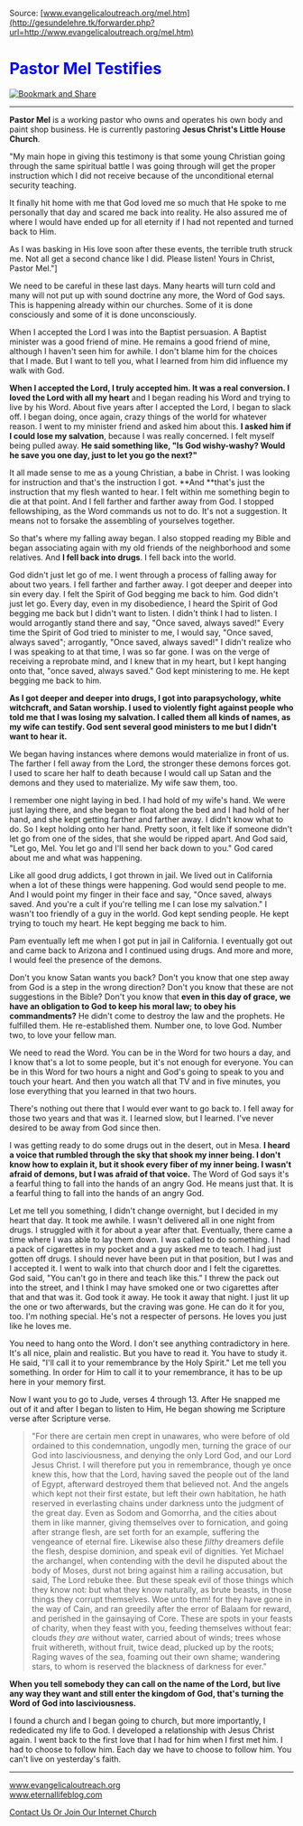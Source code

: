 <!--t Pastor Mel Testifies t-->
<!--d  d-->

Source: [www.evangelicaloutreach.org/mel.htm](http://gesundelehre.tk/forwarder.php?url=http://www.evangelicaloutreach.org/mel.htm)

<font color="blue">

# Pastor Mel Testifies

</font>

[![Bookmark and Share](../s7.addthis.com/static/btn/v2/lg-share-en.gif)](http://www.addthis.com/bookmark.php?v=250&username=xa-4ce723c86d857fe0)

* * *

**Pastor Mel** is a working pastor who owns and operates his own body and paint shop business. He is currently pastoring **Jesus Christ's Little House Church**.

"My main hope in giving this testimony is that some young Christian going through the same spiritual battle I was going through will get the proper instruction which I did not receive because of the unconditional eternal security teaching.

It finally hit home with me that God loved me so much that He spoke to me personally that day and scared me back into reality. He also assured me of where I would have ended up for all eternity if I had not repented and turned back to Him.

As I was basking in His love soon after these events, the terrible truth struck me. Not all get a second chance like I did. Please listen! Yours in Christ, Pastor Mel."]

We need to be careful in these last days. Many hearts will turn cold and many will not put up with sound doctrine any more, the Word of God says. This is happening already within our churches. Some of it is done consciously and some of it is done unconsciously.

When I accepted the Lord I was into the Baptist persuasion. A Baptist minister was a good friend of mine. He remains a good friend of mine, although I haven't seen him for awhile. I don't blame him for the choices that I made. But I want to tell you, what I learned from him did influence my walk with God.

**When I accepted the Lord, I truly accepted him. It was a real conversion. I loved the Lord with all my heart** and I began reading his Word and trying to live by his Word. About five years after I accepted the Lord, I began to slack off. I began doing, once again, crazy things of the world for whatever reason. I went to my minister friend and asked him about this. **I asked him if I could lose my salvation**, because I was really concerned. I felt myself being pulled away. **He said something like, "Is God wishy-washy? Would he save you one day, just to let you go the next?"**

It all made sense to me as a young Christian, a babe in Christ. I was looking for instruction and that's the instruction I got. **And **that's just the instruction that my flesh wanted to hear. I felt within me something begin to die at that point. And I fell farther and farther away from God. I stopped fellowshiping, as the Word commands us not to do. It's not a suggestion. It means not to forsake the assembling of yourselves together.

So that's where my falling away began. I also stopped reading my Bible and began associating again with my old friends of the neighborhood and some relatives. And **I fell back into drugs**. I fell back into the world.

God didn't just let go of me. I went through a process of falling away for about two years. I fell farther and farther away. I got deeper and deeper into sin every day. I felt the Spirit of God begging me back to him. God didn't just let go. Every day, even in my disobedience, I heard the Spirit of God begging me back but I didn't want to listen. I didn't think I had to listen. I would arrogantly stand there and say, "Once saved, always saved!" Every time the Spirit of God tried to minister to me, I would say, "Once saved, always saved"; arrogantly, "Once saved, always saved!" I didn't realize who I was speaking to at that time, I was so far gone. I was on the verge of receiving a reprobate mind, and I knew that in my heart, but I kept hanging onto that, "once saved, always saved." God kept ministering to me. He kept begging me back to him.

**As I got deeper and deeper into drugs, I got into parapsychology, white witchcraft, and Satan worship. I used to violently fight against people who told me that I was losing my salvation. I called them all kinds of names, as my wife can testify. God sent several good ministers to me but I didn't want to hear it.**

We began having instances where demons would materialize in front of us. The farther I fell away from the Lord, the stronger these demons forces got. I used to scare her half to death because I would call up Satan and the demons and they used to materialize. My wife saw them, too.

I remember one night laying in bed. I had hold of my wife's hand. We were just laying there, and she began to float along the bed and I had hold of her hand, and she kept getting farther and farther away. I didn't know what to do. So I kept holding onto her hand. Pretty soon, it felt like if someone didn't let go from one of the sides, that she would be ripped apart. And God said, "Let go, Mel. You let go and I'll send her back down to you." God cared about me and what was happening.

Like all good drug addicts, I got thrown in jail. We lived out in California when a lot of these things were happening. God would send people to me. And I would point my finger in their face and say, "Once saved, always saved. And you're a cult if you're telling me I can lose my salvation." I wasn't too friendly of a guy in the world. God kept sending people. He kept trying to touch my heart. He kept begging me back to him.

Pam eventually left me when I got put in jail in California. I eventually got out and came back to Arizona and I continued using drugs. And more and more, I would feel the presence of the demons.

Don't you know Satan wants you back? Don't you know that one step away from God is a step in the wrong direction? Don't you know that these are not suggestions in the Bible? Don't you know that **even in this day of grace, we have an obligation to God to keep his moral law; to obey his commandments?** He didn't come to destroy the law and the prophets. He fulfilled them. He re-established them. Number one, to love God. Number two, to love your fellow man.

We need to read the Word. You can be in the Word for two hours a day, and I know that's a lot to some people, but it's not enough for everyone. You can be in this Word for two hours a night and God's going to speak to you and touch your heart. And then you watch all that TV and in five minutes, you lose everything that you learned in that two hours.

There's nothing out there that I would ever want to go back to. I fell away for those two years and that was it. I learned slow, but I learned. I've never desired to be away from God since then.

I was getting ready to do some drugs out in the desert, out in Mesa. **I heard a voice that rumbled through the sky that shook my inner being. I don't know how to explain it, but it shook every fiber of my inner being. I wasn't afraid of demons, but I was afraid of that voice.** The Word of God says it's a fearful thing to fall into the hands of an angry God. He means just that. It is a fearful thing to fall into the hands of an angry God.

Let me tell you something, I didn't change overnight, but I decided in my heart that day. It took me awhile. I wasn't delivered all in one night from drugs. I struggled with it for about a year after that. Eventually, there came a time where I was able to lay them down. I was called to do something. I had a pack of cigarettes in my pocket and a guy asked me to teach. I had just gotten off drugs. I should never have been put in that position, but I was and I accepted it. I went to walk into that church door and I felt the cigarettes. God said, "You can't go in there and teach like this." I threw the pack out into the street, and I think I may have smoked one or two cigarettes after that and that was it. God took it away. He took it away that night. I just lit up the one or two afterwards, but the craving was gone. He can do it for you, too. I'm nothing special. He's not a respecter of persons. He loves you just like he loves me.

You need to hang onto the Word. I don't see anything contradictory in here. It's all nice, plain and realistic. But you have to read it. You have to study it. He said, "I'll call it to your remembrance by the Holy Spirit." Let me tell you something. In order for Him to call it to your remembrance, it has to be up here in your memory first.

Now I want you to go to Jude, verses 4 through 13\. After He snapped me out of it and after I began to listen to Him, He began showing me Scripture verse after Scripture verse.

> "For there are certain men crept in unawares, who were before of old ordained to this condemnation, ungodly men, turning the grace of our God into lasciviousness, and denying the only Lord God, and our Lord Jesus Christ. I will therefore put you in remembrance, though ye once knew this, how that the Lord, having saved the people out of the land of Egypt, afterward destroyed them that believed not. And the angels which kept not their first estate, but left their own habitation, he hath reserved in everlasting chains under darkness unto the judgment of the great day. Even as Sodom and Gomorrha, and the cities about them in like manner, giving themselves over to fornication, and going after strange flesh, are set forth for an example, suffering the vengeance of eternal fire. Likewise also these _filthy_ dreamers defile the flesh, despise dominion, and speak evil of dignities. Yet Michael the archangel, when contending with the devil he disputed about the body of Moses, durst not bring against him a railing accusation, but said, The Lord rebuke thee. But these speak evil of those things which they know not: but what they know naturally, as brute beasts, in those things they corrupt themselves. Woe unto them! for they have gone in the way of Cain, and ran greedily after the error of Balaam for reward, and perished in the gainsaying of Core. These are spots in your feasts of charity, when they feast with you, feeding themselves without fear: clouds _they are_ without water, carried about of winds; trees whose fruit withereth, without fruit, twice dead, plucked up by the roots; Raging waves of the sea, foaming out their own shame; wandering stars, to whom is reserved the blackness of darkness for ever."

**When you tell somebody they can call on the name of the Lord, but live any way they want and still enter the kingdom of God, that's turning the Word of God into lasciviousness.**

I found a church and I began going to church, but more importantly, I rededicated my life to God. I developed a relationship with Jesus Christ again. I went back to the first love that I had for him when I first met him. I had to choose to follow him. Each day we have to choose to follow him. You can't live on yesterday's faith.

* * *

www.evangelicaloutreach.org  
www.eternallifeblog.com

[Contact Us Or Join Our Internet Church](http://gesundelehre.tk/forwarder.php?url=http://www.evangelicaloutreach.org/contact.html)